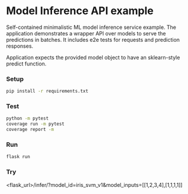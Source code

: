 # Model Inference API example
Self-contained minimalistic ML model inference service example. 
The application demonstrates a wrapper API over models to serve the predictions in batches. 
It includes e2e tests for requests and prediction responses.

Application expects the provided model object to have an sklearn-style predict function.

### Setup
```cmd
pip install -r requirements.txt
```
### Test
```cmd
python -m pytest
coverage run -m pytest
coverage report -m
```
### Run
```cmd
flask run
```
### Try
<flask_url>/infer/?model_id=iris_svm_v1&model_inputs=[[1,2,3,4],[1,1,1,1]]

